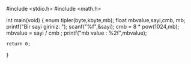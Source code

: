 #include <stdio.h>
#include <math.h>

int main(void)
{
	enum tipler(byte,kbyte,mb);
	float mbvalue,sayi,cmb, mb;
	printf("Bir sayi giriniz: ");
	scanf("%f",&sayi);
	cmb = 8 * pow(1024,mb);
	mbvalue = sayi / cmb ;
	printf("mb value : %2f",mbvalue);
	
	return 0;
}

